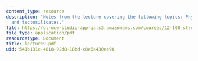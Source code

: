 ```yaml
---
content_type: resource
description: 'Notes from the lecture covering the following topics: Phyllosilicates,
  and tectosilicates.'
file: https://ol-ocw-studio-app-qa.s3.amazonaws.com/courses/12-108-structure-of-earth-materials-fall-2004/541b131c481892d818bdc8a6a430ee90_lecture9.pdf
file_type: application/pdf
resourcetype: Document
title: lecture9.pdf
uid: 541b131c-4818-92d8-18bd-c8a6a430ee90
---
```

